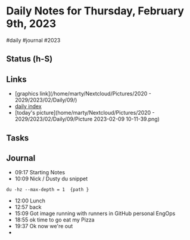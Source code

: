 # Daily Notes for Thursday, February 9th, 2023 
#daily #journal #2023

## Status (h-S)

## Links
*   [graphics link](/home/marty/Nextcloud/Pictures/2020 - 2029/2023/02/Daily/09/)
*   [daily index](./diary.md)
*   [today's picture](home/marty/Nextcloud/Pictures/2020 - 2029/2023/02/Daily/09/Picture 2023-02-09 10-11-39.png)

## Tasks

## Journal
-  09:17 Starting Notes
-  10:09 Nick / Dusty du snippet
```
du -hz --max-depth = 1  {path }
```
- 12:00 Lunch
- 12:57 back
- 15:09 Got image running with runners in GitHub personal EngOps
- 18:55 ok time to go eat my Pizza
- 19:37 Ok now we're out
- 

